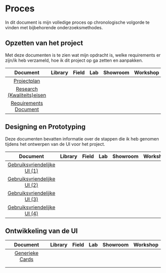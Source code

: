 # Proces
In dit document is mijn volledige proces op chronologische volgorde te vinden met bijbehorende onderzoeksmethodes.

## Opzetten van het project 
Met deze documenten is te zien wat mijn opdracht is, welke requirements er zijn/ik heb verzameld, hoe ik dit project op ga zetten en aanpakken.

|Document|Library|Field|Lab|Showroom|Workshop|
|:------:|:-----:|:---:|:-:|:------:|:------:|
|[Projectplan](https://github.com/Timsel1/PortfolioS5/blob/main/Nederlands/Documentatie/Projectplan.md)||
|[Research (Kwaliteits)eisen](https://github.com/Timsel1/PortfolioS5/blob/main/Nederlands/Documentatie/Research/Kwaliteitseisen.md)||
|[Requirements Document](https://github.com/Timsel1/PortfolioS5/blob/main/Nederlands/Documentatie/RequirementsDocument.md)||

## Designing en Prototyping
Deze documenten bevatten informatie over de stappen die ik heb genomen tijdens het ontwerpen van de UI voor het project.

|Document|Library|Field|Lab|Showroom|Workshop|
|:------:|:-----:|:---:|:-:|:------:|:------:|
|[Gebruiksvriendelijke UI (1)](https://github.com/Timsel1/PortfolioS5/blob/main/Nederlands/Documentatie/Research/UIDesign/GebruiksvriendelijkeUI1.md)||||||
|[Gebruiksvriendelijke UI (2)](https://github.com/Timsel1/PortfolioS5/blob/main/Nederlands/Documentatie/Research/UIDesign/GebruiksvriendelijkeUI2.md)||||||
|[Gebruiksvriendelijke UI (3)](https://github.com/Timsel1/PortfolioS5/blob/main/Nederlands/Documentatie/Research/UIDesign/GebruiksvriendelijkeUI3.md)||||||
|[Gebruiksvriendelijke UI (4)](https://github.com/Timsel1/PortfolioS5/blob/main/Nederlands/Documentatie/Research/UIDesign/GebruiksvriendelijkeUI4.md)||||||

## Ontwikkeling van de UI

|Document|Library|Field|Lab|Showroom|Workshop|
|:------:|:-----:|:---:|:-:|:------:|:------:|
|[Generieke Cards](https://github.com/Timsel1/PortfolioS5/blob/main/Nederlands/Documentatie/Research/UIDesign/GeneriekeCards.md)||||||
||
||

